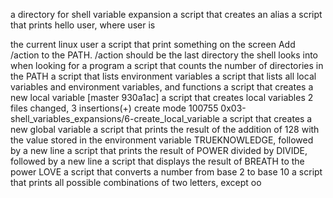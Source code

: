 a directory for shell variable expansion
a script that creates an alias
a script that prints hello user, where user is 

the current linux user
a script that print something on the screen
Add /action to the PATH. /action should be the last directory the shell looks into when looking for a program
a script that counts the number of directories in the PATH
a script that lists environment variables
a script that lists all local variables and environment variables, and functions
a script that creates a new local variable
[master 930a1ac] a script that creates local variables
 2 files changed, 3 insertions(+)
 create mode 100755 0x03-shell_variables_expansions/6-create_local_variable
a script that creates a new global variable
a script that prints the result of the addition of 128 with the value stored in the environment variable TRUEKNOWLEDGE, followed by a new line
a script that prints the result of POWER divided by DIVIDE, followed by a new line
a script that displays the result of BREATH to the power LOVE
a script that converts a number from base 2 to base 10
a script that prints all possible combinations of two letters, except oo
